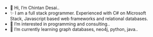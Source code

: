 - 👋 Hi, I’m Chintan Desai.. 
- ✨ I am a full stack programmer. Experienced with C# on Microsoft Stack, Javascript based web frameworks and relational databases.
- 👀 I’m interested in programming and consulting..
- 🌱 I’m currently learning graph databases, neo4j, python, java..

<!---
chintan196/chintan196 is a ✨ special ✨ repository because its `README.md` (this file) appears on your GitHub profile.
You can click the Preview link to take a look at your changes.
--->
